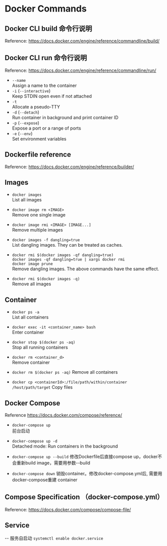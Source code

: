 # Docker Commands
## Docker CLI build 命令行说明
Reference: <https://docs.docker.com/engine/reference/commandline/build/>

## Docker CLI run 命令行说明
Reference: <https://docs.docker.com/engine/reference/commandline/run/>

* `--name`  
  Assign a name to the container
* `-i` (`--interactive`)  
  Keep STDIN open even if not attached
* `-t`  
  Allocate a pseudo-TTY
* `-d` (`--detach`)  
  Run container in background and print container ID
* `-p` (`--expose`)  
  Expose a port or a range of ports
* `-e` (`--env`)  
  Set environment variables

## Dockerfile reference
Reference: <https://docs.docker.com/engine/reference/builder/>

## Images
* `docker images`  
  List all images

* `docker image rm <IMAGE>`  
  Remove one single image

* `docker image rmi <IMAGE> [IMAGE...]`  
  Remove multiple images

* `docker images -f dangling=true`  
  List dangling images. They can be treated as caches.

* `docker rmi $(docker images -qf dangling=true)`  
`docker images -qf dangling=true | xargs docker rmi`  
`docker image prune`  
  Remove dangling images. The above commands have the same effect.

* `docker rmi $(docker images -q)`  
  Remove all images

## Container
* `docker ps -a`  
  List all containers

* `docker exec -it <container_name> bash`  
  Enter container

* `docker stop $(docker ps -aq)`  
  Stop all running containers

* `docker rm <container_d>`  
  Remove container

* `docker rm $(docker ps -aq)`
  Remove all containers

* `docker cp <containerId>:/file/path/within/container /host/path/target`
  Copy files

## Docker Compose
Reference <https://docs.docker.com/compose/reference/>  

* `docker-compose up`  
  前台启动

* `docker-compose up -d`  
  Detached mode: Run containers in the background

* `docker-compose up --build`
  修改Dockerfile后直接compose up，docker不会重新build image，需要用参数--build

* `docker-compose down`
  销毁container。修改docker-compose.yml后, 需要用docker-compose重建 container

## Compose Specification （docker-compose.yml）
Reference: <https://docs.docker.com/compose/compose-file/>

## Service
-- 服务自启动
`systemctl enable docker.service`
